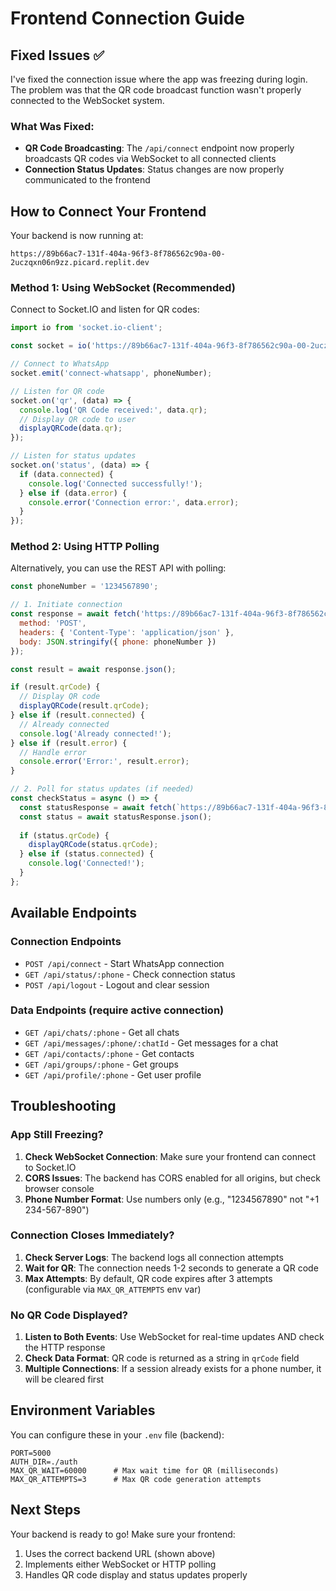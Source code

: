 # Frontend Connection Guide

## Fixed Issues ✅

I've fixed the connection issue where the app was freezing during login. The problem was that the QR code broadcast function wasn't properly connected to the WebSocket system.

### What Was Fixed:
- **QR Code Broadcasting**: The `/api/connect` endpoint now properly broadcasts QR codes via WebSocket to all connected clients
- **Connection Status Updates**: Status changes are now properly communicated to the frontend

## How to Connect Your Frontend

Your backend is now running at:
```
https://89b66ac7-131f-404a-96f3-8f786562c90a-00-2uczqxn06n9zz.picard.replit.dev
```

### Method 1: Using WebSocket (Recommended)

Connect to Socket.IO and listen for QR codes:

```javascript
import io from 'socket.io-client';

const socket = io('https://89b66ac7-131f-404a-96f3-8f786562c90a-00-2uczqxn06n9zz.picard.replit.dev');

// Connect to WhatsApp
socket.emit('connect-whatsapp', phoneNumber);

// Listen for QR code
socket.on('qr', (data) => {
  console.log('QR Code received:', data.qr);
  // Display QR code to user
  displayQRCode(data.qr);
});

// Listen for status updates
socket.on('status', (data) => {
  if (data.connected) {
    console.log('Connected successfully!');
  } else if (data.error) {
    console.error('Connection error:', data.error);
  }
});
```

### Method 2: Using HTTP Polling

Alternatively, you can use the REST API with polling:

```javascript
const phoneNumber = '1234567890';

// 1. Initiate connection
const response = await fetch('https://89b66ac7-131f-404a-96f3-8f786562c90a-00-2uczqxn06n9zz.picard.replit.dev/api/connect', {
  method: 'POST',
  headers: { 'Content-Type': 'application/json' },
  body: JSON.stringify({ phone: phoneNumber })
});

const result = await response.json();

if (result.qrCode) {
  // Display QR code
  displayQRCode(result.qrCode);
} else if (result.connected) {
  // Already connected
  console.log('Already connected!');
} else if (result.error) {
  // Handle error
  console.error('Error:', result.error);
}

// 2. Poll for status updates (if needed)
const checkStatus = async () => {
  const statusResponse = await fetch(`https://89b66ac7-131f-404a-96f3-8f786562c90a-00-2uczqxn06n9zz.picard.replit.dev/api/status/${phoneNumber}`);
  const status = await statusResponse.json();
  
  if (status.qrCode) {
    displayQRCode(status.qrCode);
  } else if (status.connected) {
    console.log('Connected!');
  }
};
```

## Available Endpoints

### Connection Endpoints
- `POST /api/connect` - Start WhatsApp connection
- `GET /api/status/:phone` - Check connection status
- `POST /api/logout` - Logout and clear session

### Data Endpoints (require active connection)
- `GET /api/chats/:phone` - Get all chats
- `GET /api/messages/:phone/:chatId` - Get messages for a chat
- `GET /api/contacts/:phone` - Get contacts
- `GET /api/groups/:phone` - Get groups
- `GET /api/profile/:phone` - Get user profile

## Troubleshooting

### App Still Freezing?
1. **Check WebSocket Connection**: Make sure your frontend can connect to Socket.IO
2. **CORS Issues**: The backend has CORS enabled for all origins, but check browser console
3. **Phone Number Format**: Use numbers only (e.g., "1234567890" not "+1 234-567-890")

### Connection Closes Immediately?
1. **Check Server Logs**: The backend logs all connection attempts
2. **Wait for QR**: The connection needs 1-2 seconds to generate a QR code
3. **Max Attempts**: By default, QR code expires after 3 attempts (configurable via `MAX_QR_ATTEMPTS` env var)

### No QR Code Displayed?
1. **Listen to Both Events**: Use WebSocket for real-time updates AND check the HTTP response
2. **Check Data Format**: QR code is returned as a string in `qrCode` field
3. **Multiple Connections**: If a session already exists for a phone number, it will be cleared first

## Environment Variables

You can configure these in your `.env` file (backend):

```env
PORT=5000
AUTH_DIR=./auth
MAX_QR_WAIT=60000      # Max wait time for QR (milliseconds)
MAX_QR_ATTEMPTS=3      # Max QR code generation attempts
```

## Next Steps

Your backend is ready to go! Make sure your frontend:
1. Uses the correct backend URL (shown above)
2. Implements either WebSocket or HTTP polling
3. Handles QR code display and status updates properly
